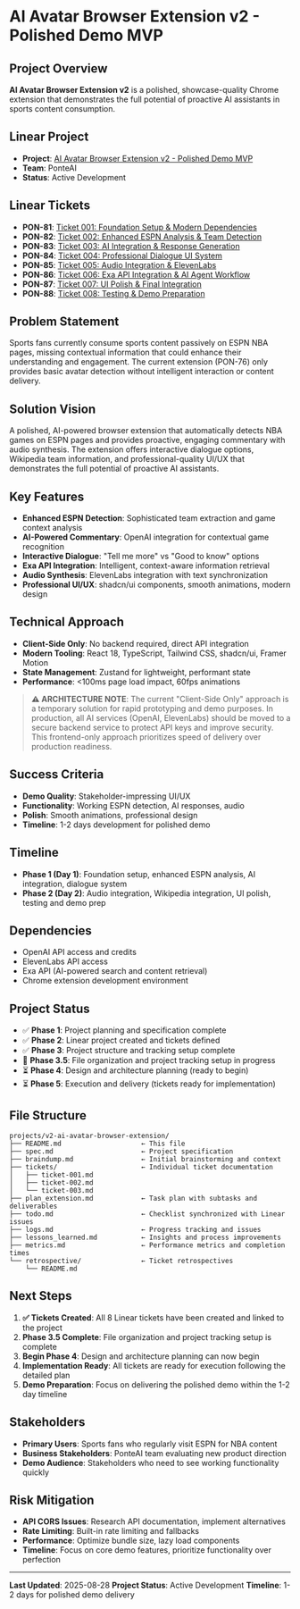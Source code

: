 # AI Avatar Browser Extension v2 - Polished Demo MVP

## Project Overview

**AI Avatar Browser Extension v2** is a polished, showcase-quality Chrome extension that demonstrates the full potential of proactive AI assistants in sports content consumption.

## Linear Project
- **Project**: [AI Avatar Browser Extension v2 - Polished Demo MVP](https://linear.app/metresearch/project/ai-avatar-browser-extension-v2-polished-demo-mvp-ad9d9eba700d)
- **Team**: PonteAI
- **Status**: Active Development

## Linear Tickets
- **PON-81**: [Ticket 001: Foundation Setup & Modern Dependencies](https://linear.app/metresearch/issue/PON-81/ticket-001-foundation-setup-and-modern-dependencies)
- **PON-82**: [Ticket 002: Enhanced ESPN Analysis & Team Detection](https://linear.app/metresearch/issue/PON-82/ticket-002-enhanced-espn-analysis-and-team-detection)
- **PON-83**: [Ticket 003: AI Integration & Response Generation](https://linear.app/metresearch/issue/PON-83/ticket-003-ai-integration-and-response-generation)
- **PON-84**: [Ticket 004: Professional Dialogue UI System](https://linear.app/metresearch/issue/PON-84/ticket-004-professional-dialogue-ui-system)
- **PON-85**: [Ticket 005: Audio Integration & ElevenLabs](https://linear.app/metresearch/issue/PON-85/ticket-005-audio-integration-and-elevenlabs)
- **PON-86**: [Ticket 006: Exa API Integration & AI Agent Workflow](https://linear.app/metresearch/issue/PON-86/ticket-006-exa-api-integration-and-ai-agent-workflow)
- **PON-87**: [Ticket 007: UI Polish & Final Integration](https://linear.app/metresearch/issue/PON-87/ticket-007-ui-polish-and-final-integration)
- **PON-88**: [Ticket 008: Testing & Demo Preparation](https://linear.app/metresearch/issue/PON-88/ticket-008-testing-and-demo-preparation)

## Problem Statement

Sports fans currently consume sports content passively on ESPN NBA pages, missing contextual information that could enhance their understanding and engagement. The current extension (PON-76) only provides basic avatar detection without intelligent interaction or content delivery.

## Solution Vision

A polished, AI-powered browser extension that automatically detects NBA games on ESPN pages and provides proactive, engaging commentary with audio synthesis. The extension offers interactive dialogue options, Wikipedia team information, and professional-quality UI/UX that demonstrates the full potential of proactive AI assistants.

## Key Features

- **Enhanced ESPN Detection**: Sophisticated team extraction and game context analysis
- **AI-Powered Commentary**: OpenAI integration for contextual game recognition
- **Interactive Dialogue**: "Tell me more" vs "Good to know" options
- **Exa API Integration**: Intelligent, context-aware information retrieval
- **Audio Synthesis**: ElevenLabs integration with text synchronization
- **Professional UI/UX**: shadcn/ui components, smooth animations, modern design

## Technical Approach

- **Client-Side Only**: No backend required, direct API integration
- **Modern Tooling**: React 18, TypeScript, Tailwind CSS, shadcn/ui, Framer Motion
- **State Management**: Zustand for lightweight, performant state
- **Performance**: <100ms page load impact, 60fps animations

> **⚠️ ARCHITECTURE NOTE**: The current "Client-Side Only" approach is a temporary solution for rapid prototyping and demo purposes. In production, all AI services (OpenAI, ElevenLabs) should be moved to a secure backend service to protect API keys and improve security. This frontend-only approach prioritizes speed of delivery over production readiness.

## Success Criteria

- **Demo Quality**: Stakeholder-impressing UI/UX
- **Functionality**: Working ESPN detection, AI responses, audio
- **Polish**: Smooth animations, professional design
- **Timeline**: 1-2 days development for polished demo

## Timeline

- **Phase 1 (Day 1)**: Foundation setup, enhanced ESPN analysis, AI integration, dialogue system
- **Phase 2 (Day 2)**: Audio integration, Wikipedia integration, UI polish, testing and demo prep

## Dependencies

- OpenAI API access and credits
- ElevenLabs API access
- Exa API (AI-powered search and content retrieval)
- Chrome extension development environment

## Project Status

- ✅ **Phase 1**: Project planning and specification complete
- ✅ **Phase 2**: Linear project created and tickets defined
- ✅ **Phase 3**: Project structure and tracking setup complete
- 🔄 **Phase 3.5**: File organization and project tracking setup in progress
- ⏳ **Phase 4**: Design and architecture planning (ready to begin)
- ⏳ **Phase 5**: Execution and delivery (tickets ready for implementation)

## File Structure

```
projects/v2-ai-avatar-browser-extension/
├── README.md                    ← This file
├── spec.md                      ← Project specification
├── braindump.md                 ← Initial brainstorming and context
├── tickets/                     ← Individual ticket documentation
│   ├── ticket-001.md
│   ├── ticket-002.md
│   └── ticket-003.md
├── plan_extension.md            ← Task plan with subtasks and deliverables
├── todo.md                      ← Checklist synchronized with Linear issues
├── logs.md                      ← Progress tracking and issues
├── lessons_learned.md           ← Insights and process improvements
├── metrics.md                   ← Performance metrics and completion times
└── retrospective/               ← Ticket retrospectives
    └── README.md
```

## Next Steps

1. **✅ Tickets Created**: All 8 Linear tickets have been created and linked to the project
2. **Phase 3.5 Complete**: File organization and project tracking setup is complete
3. **Begin Phase 4**: Design and architecture planning can now begin
4. **Implementation Ready**: All tickets are ready for execution following the detailed plan
5. **Demo Preparation**: Focus on delivering the polished demo within the 1-2 day timeline

## Stakeholders

- **Primary Users**: Sports fans who regularly visit ESPN for NBA content
- **Business Stakeholders**: PonteAI team evaluating new product direction
- **Demo Audience**: Stakeholders who need to see working functionality quickly

## Risk Mitigation

- **API CORS Issues**: Research API documentation, implement alternatives
- **Rate Limiting**: Built-in rate limiting and fallbacks
- **Performance**: Optimize bundle size, lazy load components
- **Timeline**: Focus on core demo features, prioritize functionality over perfection

---

**Last Updated**: 2025-08-28
**Project Status**: Active Development
**Timeline**: 1-2 days for polished demo delivery
